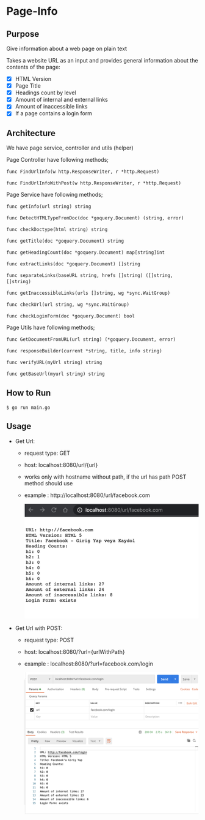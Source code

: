 # Page-Info

## Purpose
Give information about a web page on plain text

Takes a website URL as an input and provides general information
about the contents of the page:

- [X] HTML Version
- [X]  Page Title
- [X]  Headings count by level
- [X]  Amount of internal and external links
- [X] Amount of inaccessible links
- [X] If a page contains a login form

## Architecture
We have page service, controller and utils (helper)

Page Controller have following methods;

``` code 
func FindUrlInfo(w http.ResponseWriter, r *http.Request)
```
``` code 
func FindUrlInfoWithPost(w http.ResponseWriter, r *http.Request) 
```

Page Service have following methods;

``` code 
func getInfo(url string) string 
```
``` code 
func DetectHTMLTypeFromDoc(doc *goquery.Document) (string, error) 
```
``` code 
func checkDoctype(html string) string 
```
``` code 
func getTitle(doc *goquery.Document) string 
```
``` code 
func getHeadingCount(doc *goquery.Document) map[string]int 
```
``` code 
func extractLinks(doc *goquery.Document) []string 
```
``` code 
func separateLinks(baseURL string, hrefs []string) ([]string, []string)
```
``` code 
func getInaccessibleLinks(urls []string, wg *sync.WaitGroup)
```
``` code 
func checkUrl(url string, wg *sync.WaitGroup) 
```
``` code 
func checkLoginForm(doc *goquery.Document) bool 
```
Page Utils have following methods;

``` code 
func GetDocumentFromURL(url string) (*goquery.Document, error) 
```
``` code 
func responseBuilder(current *string, title, info string) 
```
``` code 
func verifyURL(myUrl string) string
```
``` code 
func getBaseUrl(myurl string) string 
```
## How to Run

```shell
$ go run main.go
```

## Usage
- Get Url:
    - request type: GET
    - host: localhost:8080/url/{url}
    - works only with hostname without path, if the url has path POST method should use
    - example : http://localhost:8080/url/facebook.com
    
        ![Get URL](/images/get.png)
    

- Get Url with POST:
    - request type: POST
    - host: localhost:8080/?url={urlWithPath}
    - example : localhost:8080/?url=facebook.com/login

      ![Get URL with POST](/images/post.png)